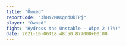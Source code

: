 ```yaml
---
title: "Öwned"
reportCode: "3hHY2MRKgrdDkTPj"
player: "Öwned"
fight: "Hydross the Unstable - Wipe 2 (7%)"
date: 2021-10-06T18:48:50.877000+00:00
---
```

